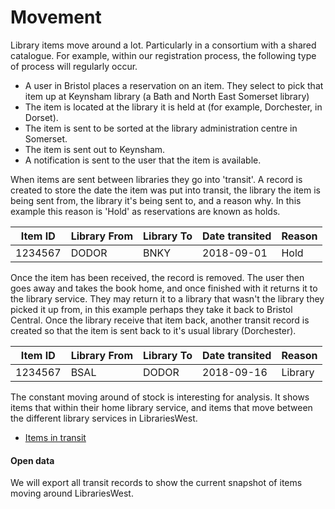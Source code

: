 Movement
========

Library items move around a lot. Particularly in a consortium with a shared catalogue. For example, within our registration process, the following type of process will regularly occur.

- A user in Bristol places a reservation on an item. They select to pick that item up at Keynsham library (a Bath and North East Somerset library)
- The item is located at the library it is held at (for example, Dorchester, in Dorset).
- The item is sent to be sorted at the library administration centre in Somerset.
- The item is sent out to Keynsham.
- A notification is sent to the user that the item is available.

When items are sent between libraries they go into 'transit'. A record is created to store the date the item was put into transit, the library the item is being sent from, the library it's being sent to, and a reason why. In this example this reason is 'Hold' as reservations are known as holds.

| Item ID | Library From | Library To | Date transited | Reason |
| ------- | ------------ | ---------- | -------------- | ------ |
| 1234567 | DODOR | BNKY | 2018-09-01 | Hold |

Once the item has been received, the record is removed. The user then goes away and takes the book home, and once finished with it returns it to the library service. They may return it to a library that wasn't the library they picked it up from, in this example perhaps they take it back to Bristol Central. Once the library receive that item back, another transit record is created so that the item is sent back to it's usual library (Dorchester).

| Item ID | Library From | Library To | Date transited | Reason |
| ------- | ------------ | ---------- | -------------- | ------ |
| 1234567 | BSAL | DODOR | 2018-09-16 | Library |

The constant moving around of stock is interesting for analysis. It shows items that within their home library service, and items that move between the different library services in LibrariesWest.

- [Items in transit](./transits.md)

#### Open data

We will export all transit records to show the current snapshot of items moving around LibrariesWest.

